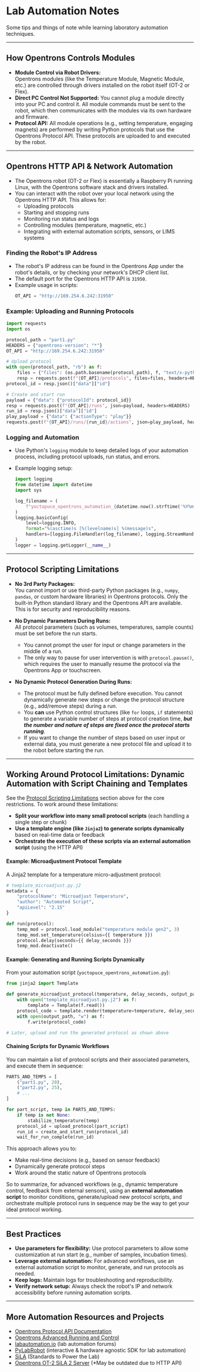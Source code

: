 # Lab Automation Notes

Some tips and things of note while learning laboratory automation techniques.

---

## **How Opentrons Controls Modules**

- **Module Control via Robot Drivers:**  
  Opentrons modules (like the Temperature Module, Magnetic Module, etc.) are controlled through drivers installed on the robot itself (OT-2 or Flex).
- **Direct PC Control Not Supported:** You cannot plug a module directly into your PC and control it. All module commands must be sent to the robot, which then communicates with the modules via its own hardware and firmware.
- **Protocol API:** All module operations (e.g., setting temperature, engaging magnets) are performed by writing Python protocols that use the Opentrons Protocol API. These protocols are uploaded to and executed by the robot.

---

## **Opentrons HTTP API & Network Automation**

- The Opentrons robot (OT-2 or Flex) is essentially a Raspberry Pi running Linux, with the Opentrons software stack and drivers installed.
- You can interact with the robot over your local network using the Opentrons HTTP API. This allows for:
  - Uploading protocols
  - Starting and stopping runs
  - Monitoring run status and logs
  - Controlling modules (temperature, magnetic, etc.)
  - Integrating with external automation scripts, sensors, or LIMS systems

### **Finding the Robot's IP Address**

- The robot's IP address can be found in the Opentrons App under the robot's details, or by checking your network's DHCP client list.
- The default port for the Opentrons HTTP API is `31950`.
- Example usage in scripts:
  ```python
  OT_API = "http://169.254.6.242:31950"
  ```

### **Example: Uploading and Running Protocols**

```python
import requests
import os

protocol_path = "part1.py"
HEADERS = {"opentrons-version": "*"}
OT_API = "http://169.254.6.242:31950"

# Upload protocol
with open(protocol_path, "rb") as f:
    files = {"files": (os.path.basename(protocol_path), f, "text/x-python")}
    resp = requests.post(f"{OT_API}/protocols", files=files, headers=HEADERS)
protocol_id = resp.json()["data"]["id"]

# Create and start run
payload = {"data": {"protocolId": protocol_id}}
resp = requests.post(f"{OT_API}/runs", json=payload, headers=HEADERS)
run_id = resp.json()["data"]["id"]
play_payload = {"data": {"actionType": "play"}}
requests.post(f"{OT_API}/runs/{run_id}/actions", json=play_payload, headers=HEADERS)
```

### **Logging and Automation**

- Use Python's `logging` module to keep detailed logs of your automation process, including protocol uploads, run status, and errors.
- Example logging setup:

  ```python
  import logging
  from datetime import datetime
  import sys

  log_filename = (
      f"yoctopuce_opentrons_automation_{datetime.now().strftime('%Y%m%d_%H%M%S')}.log"
  )
  logging.basicConfig(
      level=logging.INFO,
      format="%(asctime)s [%(levelname)s] %(message)s",
      handlers=[logging.FileHandler(log_filename), logging.StreamHandler(sys.stderr)],
  )
  logger = logging.getLogger(__name__)
  ```

---

## **Protocol Scripting Limitations**

- **No 3rd Party Packages:**  
  You cannot import or use third-party Python packages (e.g., `numpy`, `pandas`, or custom hardware libraries) in Opentrons protocols. Only the built-in Python standard library and the Opentrons API are available. This is for security and reproducibility reasons.

- **No Dynamic Parameters During Runs:**  
  All protocol parameters (such as volumes, temperatures, sample counts) must be set before the run starts.

  - You cannot prompt the user for input or change parameters in the middle of a run.
  - The only way to pause for user intervention is with `protocol.pause()`, which requires the user to manually resume the protocol via the Opentrons App or touchscreen.

- **No Dynamic Protocol Generation During Runs:**
  - The protocol must be fully defined before execution. You cannot dynamically generate new steps or change the protocol structure (e.g., add/remove steps) during a run.
  - You **can** use Python control structures (like `for` loops, `if` statements) to generate a variable number of steps at protocol creation time, _**but the number and nature of steps are fixed once the protocol starts running**_.
  - If you want to change the number of steps based on user input or external data, you must generate a new protocol file and upload it to the robot before starting the run.

---

## **Working Around Protocol Limitations: Dynamic Automation with Script Chaining and Templates**

See the [Protocol Scripting Limitations](#protocol-scripting-limitations) section above for the core restrictions. To work around these limitations:

- **Split your workflow into many small protocol scripts** (each handling a single step or chunk)
- **Use a template engine (like `Jinja2`) to generate scripts dynamically** based on real-time data or feedback
- **Orchestrate the execution of these scripts via an external automation script** (using the HTTP API)

#### **Example: Microadjustment Protocol Template**

A Jinja2 template for a temperature micro-adjustment protocol:

```python
# template_microadjust.py.j2
metadata = {
    "protocolName": "Microadjust Temperature",
    "author": "Automated Script",
    "apiLevel": "2.15"
}

def run(protocol):
    temp_mod = protocol.load_module("temperature module gen2", 3)
    temp_mod.set_temperature(celsius={{ temperature }})
    protocol.delay(seconds={{ delay_seconds }})
    temp_mod.deactivate()
```

#### **Example: Generating and Running Scripts Dynamically**

From your automation script (`yoctopuce_opentrons_automation.py`):

```python
from jinja2 import Template

def generate_microadjust_protocol(temperature, delay_seconds, output_path):
    with open("template_microadjust.py.j2") as f:
        template = Template(f.read())
    protocol_code = template.render(temperature=temperature, delay_seconds=delay_seconds)
    with open(output_path, "w") as f:
        f.write(protocol_code)

# Later, upload and run the generated protocol as shown above
```

#### **Chaining Scripts for Dynamic Workflows**

You can maintain a list of protocol scripts and their associated parameters, and execute them in sequence:

```python
PARTS_AND_TEMPS = [
    ("part1.py", 20),
    ("part2.py", 25),
    # ...
]

for part_script, temp in PARTS_AND_TEMPS:
    if temp is not None:
        stabilize_temperature(temp)
    protocol_id = upload_protocol(part_script)
    run_id = create_and_start_run(protocol_id)
    wait_for_run_complete(run_id)
```

This approach allows you to:

- Make real-time decisions (e.g., based on sensor feedback)
- Dynamically generate protocol steps
- Work around the static nature of Opentrons protocols

So to summarize, for advanced workflows (e.g., dynamic temperature control, feedback from external sensors), using an **external automation script** to monitor conditions, generate/upload new protocol scripts, and orchestrate multiple protocol runs in sequence may be the way to get your ideal protocol working.

---

## **Best Practices**

- **Use parameters for flexibility:** Use protocol parameters to allow some customization at run start (e.g., number of samples, incubation times).
- **Leverage external automation:** For advanced workflows, use an external automation script to monitor, generate, and run protocols as needed.
- **Keep logs:** Maintain logs for troubleshooting and reproducibility.
- **Verify network setup:** Always check the robot's IP and network accessibility before running automation scripts.

---

## More Automation Resources and Projects

- [Opentrons Protocol API Documentation](https://docs.opentrons.com/v2/index.html)
- [Opentrons Advanced Running and Control](https://docs.opentrons.com/v2/new_advanced_running.html)
- [labautomation.io](https://labautomation.io/) (lab automation forums)
- [PyLabRobot](https://github.com/PyLabRobot/pylabrobot) (interactive & hardware agnostic SDK for lab automation)
- [SiLA](https://sila-standard.com/standards/) (Standards to Power the Lab)
- [Opentrons OT-2 SiLA 2 Server](https://github.com/FlorianBauer/ot2-controller) (\*May be outdated due to HTTP API)
